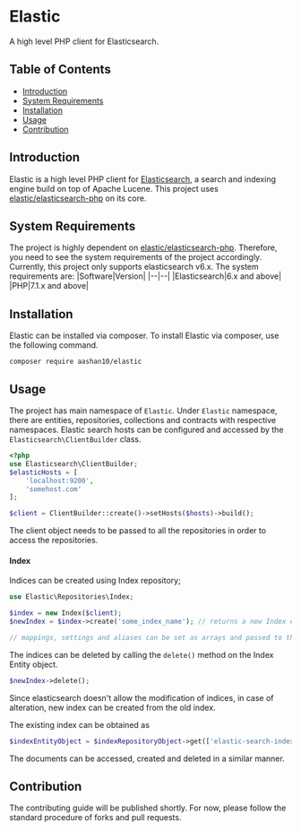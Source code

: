 # Elastic
A high level PHP client for Elasticsearch.

## Table of Contents
- [ Introduction ](#Introduction)
- [ System Requirements ](#system-requirements)
- [Installation](#installation)
- [Usage](#usage)
- [Contribution](#contribution)

## Introduction
Elastic is a high level PHP client for [Elasticsearch](https://elastic.co), a search and indexing engine build on top of Apache Lucene. This project uses [elastic/elasticsearch-php](https://github.com/elastic/elasticsearch-php) on its core. 
## System Requirements

The project is highly dependent on [elastic/elasticsearch-php](https://github.com/elastic/elasticsearch-php). Therefore, you need to see the system requirements of the project accordingly. Currently, this project only supports elasticsearch v6.x.
The system requirements are:
|Software|Version|
|--|--|
|Elasticsearch|6.x and above|
|PHP|7.1.x and above|


## Installation

Elastic can be installed via composer. To install Elastic via composer, use the following command.
```
composer require aashan10/elastic
```

## Usage

The project has main namespace of `Elastic`. Under `Elastic` namespace, there are entities, repositories, collections and contracts with respective namespaces. Elastic search hosts can be configured and accessed by the `Elasticsearch\ClientBuilder` class.

```php
<?php
use Elasticsearch\ClientBuilder;
$elasticHosts = [
	'localhost:9200',
	'somehost.com'
];

$client = ClientBuilder::create()->setHosts($hosts)->build();

``` 
The client object needs to be passed to all the repositories in order to access the repositories.

#### Index
Indices can be created using Index repository;
```php
use Elastic\Repositories\Index;

$index = new Index($client);
$newIndex = $index->create('some_index_name'); // returns a new Index entity object.

// mappings, settings and aliases can be set as arrays and passed to the create method as parameters.
```

The indices can be deleted by calling the `delete()` method on the Index Entity object.
```php
$newIndex->delete();
```

Since elasticsearch doesn't allow the modification of indices, in case of alteration, new index can be created from the old index.

The existing index can be obtained as

```php
$indexEntityObject = $indexRepositoryObject->get(['elastic-search-index-name']);
``` 

The documents can be accessed, created and deleted in a similar manner.

## Contribution
The contributing guide will be published shortly. For now, please follow the standard procedure of forks and pull requests.

